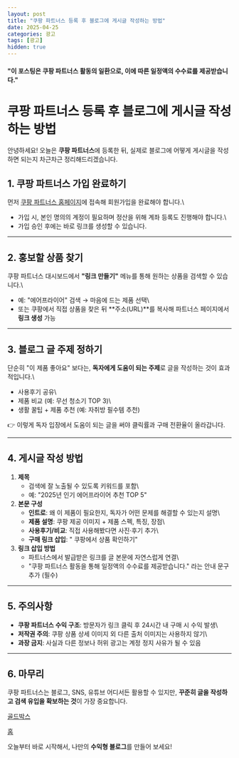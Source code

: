 ```yaml
---
layout: post
title: "쿠팡 파트너스 등록 후 블로그에 게시글 작성하는 방법"
date: 2025-04-25
categories: 광고
tags: [광고]
hidden: true
---
```


#### "이 포스팅은 쿠팡 파트너스 활동의 일환으로, 이에 따른 일정액의 수수료를 제공받습니다."

# 쿠팡 파트너스 등록 후 블로그에 게시글 작성하는 방법

안녕하세요! 오늘은 **쿠팡 파트너스**에 등록한 뒤, 실제로 블로그에 어떻게
게시글을 작성하면 되는지 차근차근 정리해드리겠습니다.

## 1. 쿠팡 파트너스 가입 완료하기

먼저 [쿠팡 파트너스 홈페이지](https://partners.coupang.com)에 접속해
회원가입을 완료해야 합니다.\
- 가입 시, 본인 명의의 계정이 필요하며 정산을 위해 계좌 등록도 진행해야
합니다.\
- 가입 승인 후에는 바로 링크를 생성할 수 있습니다.

------------------------------------------------------------------------

## 2. 홍보할 상품 찾기

쿠팡 파트너스 대시보드에서 **"링크 만들기"** 메뉴를 통해 원하는 상품을
검색할 수 있습니다.\
- 예: "에어프라이어" 검색 → 마음에 드는 제품 선택\
- 또는 쿠팡에서 직접 상품을 찾은 뒤 **주소(URL)**를 복사해 파트너스
페이지에서 **링크 생성** 가능

------------------------------------------------------------------------

## 3. 블로그 글 주제 정하기

단순히 "이 제품 좋아요" 보다는, **독자에게 도움이 되는 주제**로 글을
작성하는 것이 효과적입니다.\
- 사용후기 공유\
- 제품 비교 (예: 무선 청소기 TOP 3)\
- 생활 꿀팁 + 제품 추천 (예: 자취방 필수템 추천)

👉 이렇게 독자 입장에서 도움이 되는 글을 써야 클릭률과 구매 전환율이
올라갑니다.

------------------------------------------------------------------------

## 4. 게시글 작성 방법

1.  **제목**
    -   검색에 잘 노출될 수 있도록 키워드를 포함\
    -   예: "2025년 인기 에어프라이어 추천 TOP 5"
2.  **본문 구성**
    -   **인트로**: 왜 이 제품이 필요한지, 독자가 어떤 문제를 해결할 수
        있는지 설명\
    -   **제품 설명**: 쿠팡 제공 이미지 + 제품 스펙, 특징, 장점\
    -   **사용후기/비교**: 직접 사용해봤다면 사진·후기 추가\
    -   **구매 링크 삽입**: " 쿠팡에서 상품 확인하기"
3.  **링크 삽입 방법**
    -   파트너스에서 발급받은 링크를 글 본문에 자연스럽게 연결\
    -   "쿠팡 파트너스 활동을 통해 일정액의 수수료를 제공받습니다." 라는
        안내 문구 추가 (필수)

------------------------------------------------------------------------

## 5. 주의사항

-   **쿠팡 파트너스 수익 구조**: 방문자가 링크 클릭 후 24시간 내 구매 시
    수익 발생\
-   **저작권 주의**: 쿠팡 상품 상세 이미지 외 다른 출처 이미지는
    사용하지 않기\
-   **과장 금지**: 사실과 다른 정보나 허위 광고는 계정 정지 사유가 될 수
    있음

------------------------------------------------------------------------

## 6. 마무리

쿠팡 파트너스는 블로그, SNS, 유튜브 어디서든 활용할 수 있지만, **꾸준히
글을 작성하고 검색 유입을 확보하는 것**이 가장 중요합니다.

[골드박스](https://link.coupang.com/a/cj2Bxs)

[홈](https://link.coupang.com/a/cj2Dbu)

오늘부터 바로 시작해서, 나만의 **수익형 블로그**를 만들어 보세요!
